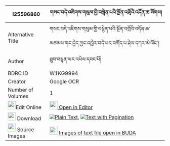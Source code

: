 |I25596860|གསང་བདེ་འཇིགས་གསུམ་གྱི་བསྙེན་པའི་སྔོན་འགྲོའི་འདོན་ཆ་སོགས། 
| --- | --- 
|Alternative Title |གསང་བདེ་འཇིགས་གསུམ་གྱི་བསྙེན་པའི་སྔོན་འགྲོའི་འདོན་ཆ་མཚམས་གང་བྱེད་ཀྱང་འཁྱེར་བདེ་པར་བཀོད་པ་ཤེལ་དཀར་མེ་ལོང་།
|Author| ཐུབ་བསྟན་ཡར་འཕེལ་དབང་པོ།
|BDRC ID | W1KG9994
|Creator | Google OCR
|Number of Volumes| 1
|<img width="25" src="https://img.icons8.com/color/25/000000/edit-property.png">Edit Online| [<img width="25" src="https://avatars.githubusercontent.com/u/45091458?s=200&v=4"> Open in Editor](http://editor.openpecha.org/I25596860)
|<img width="25" src="https://img.icons8.com/fluent/48/000000/download-2.png"/>  Download | [![](https://img.icons8.com/color/20/000000/txt.png)Plain Text](https://github.com/Openpecha/I25596860/releases/download/v1/sang_de_jik_sum_gyi_nyenpa_i_n_plain_I25596860.zip), [![](https://img.icons8.com/color/20/000000/txt.png)Text with Pagination](https://github.com/Openpecha/I25596860/releases/download/v1/sang_de_jik_sum_gyi_nyenpa_i_n_pages_I25596860.zip)
|<img width="25" src="https://img.icons8.com/plasticine/100/000000/pictures-folder.png"/>  Source Images | [<img width="25" src="https://library.bdrc.io/icons/BUDA-small.svg"> Images of text file open in BUDA](https://library.bdrc.io/show/bdr:W1KG9994)